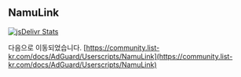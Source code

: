 ## NamuLink

[![jsDelivr Stats](https://data.jsdelivr.com/v1/package/gh/List-KR/NamuLink/badge)](https://www.jsdelivr.com/package/gh/List-KR/NamuLink)

다음으로 이동되었습니다.
[https://community.list-kr.com/docs/AdGuard/Userscripts/NamuLink](https://community.list-kr.com/docs/AdGuard/Userscripts/NamuLink)
